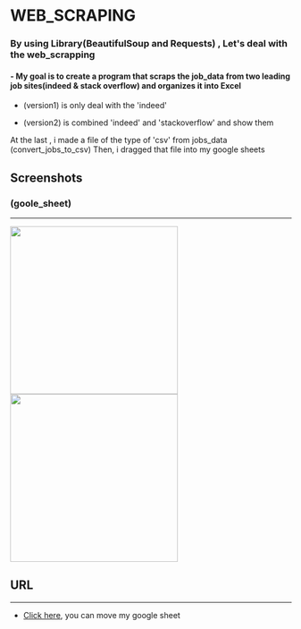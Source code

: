 # WEB_SCRAPING
### By using Library(BeautifulSoup and Requests) , Let's deal with the web_scrapping

#### - My goal is to create a program that scraps the job_data from two leading job sites(indeed & stack overflow) and organizes it into Excel
  
- (version1) is only deal with the 'indeed'
 
- (version2) is combined 'indeed' and 'stackoverflow' and show them

At the last , i made a file of the type of 'csv' from jobs_data (convert_jobs_to_csv)
Then, i dragged that file into my google sheets 

## Screenshots
### (goole_sheet)
-------------

<div>
<img width = "300" src = "https://user-images.githubusercontent.com/40168455/82727029-d4a12180-9d22-11ea-866b-eba1bff4699b.PNG">
<img width = "300" src = "https://user-images.githubusercontent.com/40168455/82727040-e4b90100-9d22-11ea-88d9-3ce41eca6f2a.PNG">
</div>

## URL
-------------
- [Click here](http://docs.google.com/spreadsheets/d/1PId9YUJvrw38Zc-AQcX5smNVYzUSfZz5NJ5lk7xk3J4/edit#gid=911607769), you can move my google sheet
